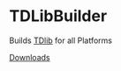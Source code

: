 # TDLibBuilder
Builds [TDlib](https://github.com/tdlib/td) for all Platforms

[Downloads](https://github.com/KhushrajRathod/TDLibBuilder/releases)
